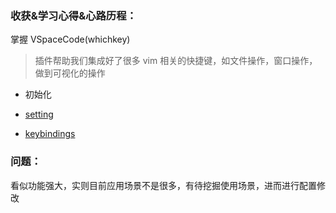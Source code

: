 ### 收获&学习心得&心路历程：

掌握 VSpaceCode(whichkey)

> 插件帮助我们集成好了很多 vim 相关的快捷键，如文件操作，窗口操作，做到可视化的操作

- 初始化

- <a href="https://github.com/VSpaceCode/VSpaceCode/blob/master/src/configuration/settings.jsonc">setting</a>

- <a href="https://github.com/VSpaceCode/VSpaceCode/blob/master/src/configuration/keybindings.jsonc">keybindings</a>

### 问题：

看似功能强大，实则目前应用场景不是很多，有待挖掘使用场景，进而进行配置修改
